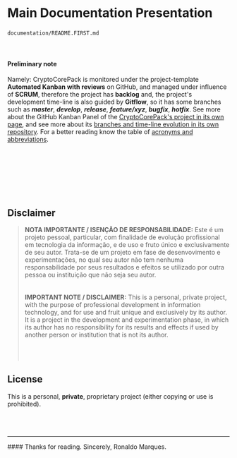 <a name="presentation"></a>
# Main Documentation Presentation
`documentation/README.FIRST.md` 
&nbsp;  
&nbsp;  
&nbsp;  
<a name="preliminary-note"></a>
#### Preliminary note
Namely: CryptoCorePack is monitored under the project-template **Automated Kanban with reviews** on GitHub, and managed under influence of **SCRUM**, therefore the project has **backlog** and, the project's development time-line is also guided by **Gitflow**, so it has some branches such as **_master_**, **_develop_**, **_release_**, **_feature/xyz_**, **_bugfix_**, **_hotfix_**. See more about the GitHub Kanban Panel of the [CryptoCorePack's project in its own page](https://github.com/users/ROPIMASI/projects/9), and see more about its [branches and time-line evolution in its own repository](https://github.com/ROPIMASI/CryptoCorePack). For a better reading know the table of [acronyms and abbreviations](https://github.com/ROPIMASI/CryptoCorePack/tree/master/documentation/acronyms-abbreviations.txt).  
&nbsp;  
&nbsp;  
&nbsp;  




  
&nbsp;  
&nbsp;  
&nbsp;  
<a name="disclaimer"></a>
## Disclaimer
>**NOTA IMPORTANTE / ISENÇÃO DE RESPONSABILIDADE:**
>Este é um projeto pessoal, particular, com finalidade de evolução profissional em tecnologia da informação, e de uso e fruto único e exclusivamente de seu autor. Trata-se de um projeto em fase de desenvovimento e experimentações, no qual seu autor não tem nenhuma responsabilidade por seus resultados e efeitos se utilizado por outra pessoa ou instituição que não seja seu autor.  
&nbsp;  
&nbsp;  
>**IMPORTANT NOTE / DISCLAIMER:**
>This is a personal, private project, with the purpose of professional development in information technology, and for use and fruit unique and exclusively by its author. It is a project in the development and experimentation phase, in which its author has no responsibility for its results and effects if used by another person or institution that is not its author.  
&nbsp;  
&nbsp;  
&nbsp;  
<a name="license"></a>
## License
This is a personal, **private**, proprietary project (either copying or use is prohibited).  
&nbsp;  
&nbsp;  
&nbsp;  
<a name="thanks"></a>
<hr>
#### Thanks for reading.
Sincerely, Ronaldo Marques.  
&nbsp;  
&nbsp;  
&nbsp;  